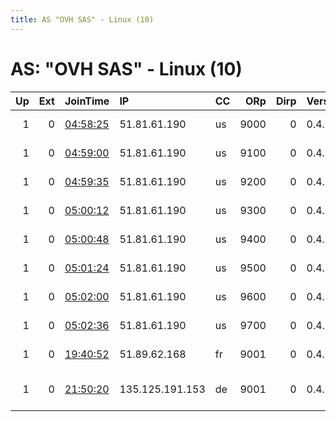 ```yaml
---
title: AS "OVH SAS" - Linux (10)
---
```


# AS: "OVH SAS" - Linux (10)

|   Up |   Ext | JoinTime                                                                                              | IP              | CC   |   ORp |   Dirp | Version   | Contact                         | Nickname   |   eFamMembers |
|-----:|------:|:------------------------------------------------------------------------------------------------------|:----------------|:-----|------:|-------:|:----------|:--------------------------------|:-----------|--------------:|
|    1 |     0 | [04:58:25](https://nusenu.github.io/OrNetStats/w/relay/6E6490FCD313F6AFCDDC979719990D0C17FA9798.html) | 51.81.61.190    | us   |  9000 |      0 | 0.4.7.13  | email:admin prsv.ch url:        | prsv       |           153 |
|    1 |     0 | [04:59:00](https://nusenu.github.io/OrNetStats/w/relay/EF6EFA5EE123CF388E824AE5105D70B23D09362C.html) | 51.81.61.190    | us   |  9100 |      0 | 0.4.7.13  | email:admin prsv.ch url:        | prsv       |           153 |
|    1 |     0 | [04:59:35](https://nusenu.github.io/OrNetStats/w/relay/696FC244B6075F57FA154CB0AD2C3C12E32795B4.html) | 51.81.61.190    | us   |  9200 |      0 | 0.4.7.13  | email:admin prsv.ch url:        | prsv       |           153 |
|    1 |     0 | [05:00:12](https://nusenu.github.io/OrNetStats/w/relay/9E4C1E2C95DAA1402376DB1475602E2F9A8769CA.html) | 51.81.61.190    | us   |  9300 |      0 | 0.4.7.13  | email:admin prsv.ch url:        | prsv       |           153 |
|    1 |     0 | [05:00:48](https://nusenu.github.io/OrNetStats/w/relay/87BD0186E424E2DF8CB3F5B97BE7DA5E90C5030F.html) | 51.81.61.190    | us   |  9400 |      0 | 0.4.7.13  | email:admin prsv.ch url:        | prsv       |           153 |
|    1 |     0 | [05:01:24](https://nusenu.github.io/OrNetStats/w/relay/163B26B77A35FF83A515D5F444056C897713F1CF.html) | 51.81.61.190    | us   |  9500 |      0 | 0.4.7.13  | email:admin prsv.ch url:        | prsv       |           153 |
|    1 |     0 | [05:02:00](https://nusenu.github.io/OrNetStats/w/relay/0C92D6DA809621D0CAC5DDD15D615E03DD72FDDF.html) | 51.81.61.190    | us   |  9600 |      0 | 0.4.7.13  | email:admin prsv.ch url:        | prsv       |           153 |
|    1 |     0 | [05:02:36](https://nusenu.github.io/OrNetStats/w/relay/21F3390B13432A5D6935A6D615ADCBA06A967E4F.html) | 51.81.61.190    | us   |  9700 |      0 | 0.4.7.13  | email:admin prsv.ch url:        | prsv       |           153 |
|    1 |     0 | [19:40:52](https://nusenu.github.io/OrNetStats/w/relay/F172E0B72BEE5209CC9E3BE858EA706255E304C7.html) | 51.89.62.168    | fr   |  9001 |      0 | 0.4.7.13  | dharma-initiative-tor-net       | ThePearl   |             2 |
|    1 |     0 | [21:50:20](https://nusenu.github.io/OrNetStats/w/relay/DC6030C0EFE13D8180FE6DB11019864B613ED23D.html) | 135.125.191.153 | de   |  9001 |      0 | 0.4.7.13  | &lt;socom-1@hotmail.com&gt; @at | ator30     |             1 |
